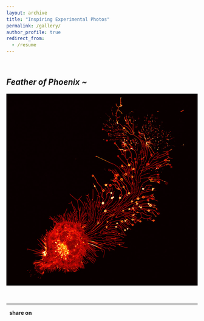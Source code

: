 ```yaml
---
layout: archive
title: "Inspiring Experimental Photos"
permalink: /gallery/
author_profile: true
redirect_from:
  - /resume
---
```


<script type="text/javascript" src="https://platform-api.sharethis.com/js/sharethis.js#property=5f648f2c35d8020014989d48&product=inline-share-buttons" async="async"></script>

<br>

## *Feather of Phoenix ~*

![](https://github.com/LiYuLab/figures-for-liyu-lab-page/raw/master/migrasome.jpg "Migracytosis of a L929 cell")

<br>

---

&nbsp; **share on**

<div class="sharethis-inline-share-buttons"></div>

<br>